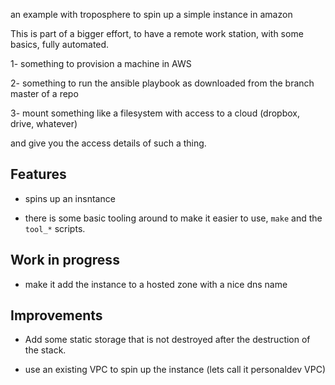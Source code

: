 an example with troposphere to spin up a simple instance in amazon

This is part of a bigger effort, to have a remote work station, with some basics, fully automated.

1- something to provision a machine in AWS

2- something to run the ansible playbook as downloaded from the branch master of a repo

3- mount something like a filesystem with access to a cloud (dropbox, drive, whatever)

and give you the access details of such a thing. 

## Features 

- spins up an insntance

- there is some basic tooling around to make it easier to use, `make` and the `tool_*` scripts.


## Work in progress

- make it add the instance to a hosted zone with a nice dns name

## Improvements

- Add some static storage that is not destroyed after the destruction of the stack.

- use an existing VPC to spin up the instance (lets call it personaldev VPC)
